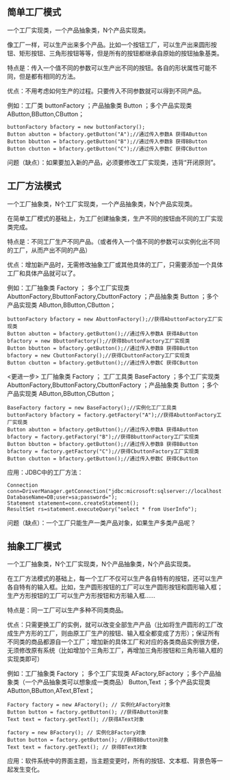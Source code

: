 ## 简单工厂模式

一个工厂实现类，一个产品抽象类，N个产品实现类。

像工厂一样，可以生产出来多个产品。比如一个按钮工厂，可以生产出来圆形按钮、矩形按钮、三角形按钮等等，但是所有的按钮都继承自原始的按钮抽象基类。

特点是：传入一个值不同的参数可以生产出不同的按钮。各自的形状属性可能不同，但是都有相同的方法。

优点：不用考虑如何生产的过程。只要传入不同参数就可以得到不同产品。

例如：工厂类 buttonFactory ；产品抽象类 Button ；多个产品实现类 AButton,BButton,CButton；

	buttonFactory bfactory = new buttonFactory();
	Button abutton = bfactory.getButton("A");//通过传入参数A 获得AButton
	Button bbutton = bfactory.getButton("B");//通过传入参数B 获得BButton
	Button cbutton = bfactory.getButton("C");//通过传入参数C 获得CButton
	
问题（缺点）：如果要加入新的产品，必须要修改工厂实现类，违背“开闭原则”。

## 工厂方法模式

一个工厂抽象类，N个工厂实现类，一个产品抽象类，N个产品实现类。

在简单工厂模式的基础上，为工厂创建抽象类，生产不同的按钮由不同的工厂实现类完成。

特点是：不同工厂生产不同产品。（或者传入一个值不同的参数可以实例化出不同的工厂，从而产出不同的产品）

优点：增加新产品时，无需修改抽象工厂或其他具体的工厂，只需要添加一个具体工厂和具体产品就可以了。

例如：工厂抽象类 Factory ； 多个工厂实现类 AbuttonFactory,BbuttonFactory,CbuttonFactory ；产品抽象类 Button ；多个产品实现类 AButton,BButton,CButton；

	buttonFactory bfactory = new AbuttonFactory();//获得AbuttonFactory工厂实现类
	Button abutton = bfactory.getButton();//通过传入参数A 获得AButton
	bfactory = new BbuttonFactory();//获得BbuttonFactory工厂实现类
	Button bbutton = bfactory.getButton();//通过传入参数B 获得BButton
	bfactory = new CbuttonFactory();//获得CbuttonFactory工厂实现类
	Button cbutton = bfactory.getButton();//通过传入参数C 获得CButton
	
<更进一步> 工厂抽象类 Factory ； 工厂工具类 BaseFactory ；多个工厂实现类 AbuttonFactory,BbuttonFactory,CbuttonFactory ；产品抽象类 Button ；多个产品实现类 AButton,BButton,CButton；

	BaseFactory factory = new BaseFactory();//实例化工厂工具类
	buttonFactory bfactory = factory.getFactory("A");//获得AbuttonFactory工厂实现类
	Button abutton = bfactory.getButton();//通过传入参数A 获得AButton
	bfactory = factory.getFactory("B");//获得BbuttonFactory工厂实现类
	Button bbutton = bfactory.getButton();//通过传入参数B 获得BButton
	bfactory = factory.getFactory("C");//获得CbuttonFactory工厂实现类
	Button cbutton = bfactory.getButton();//通过传入参数C 获得CButton
	
应用：JDBC中的工厂方法：
	
	Connection conn=DriverManager.getConnection("jdbc:microsoft:sqlserver://localhost:1433; DatabaseName=DB;user=sa;password=");
	Statement statement=conn.createStatement();
	ResultSet rs=statement.executeQuery("select * from UserInfo");
	
问题（缺点）：一个工厂只能生产一类产品对象，如果生产多类产品呢？

## 抽象工厂模式

一个工厂抽象类，N个工厂实现类，N个产品抽象类，N个产品实现类。

在工厂方法模式的基础上，每一个工厂不仅可以生产各自特有的按钮，还可以生产各自特有的输入框。比如，生产圆形按钮的工厂可以生产圆形按钮和圆形输入框；生产方形按钮的工厂可以生产方形按钮和方形输入框……

特点是：同一工厂可以生产多种不同类商品。

优点：只需更换工厂的实例，就可以改变全部生产产品（比如将生产圆形的工厂改成生产方形的工厂，则由原工厂生产的按钮、输入框全都变成了方形）；保证所有不同类的商品都源自一个工厂；增加新的具体工厂和对应的各类商品实例很方便，无须修改原有系统（比如增加个三角形工厂，再增加三角形按钮和三角形输入框的实现类即可）

例如：工厂抽象类 Factory ； 多个工厂实现类 AFactory,BFactory ；多个产品抽象类（一个产品抽象类可以想象成一类商品） Button,Text ；多个产品实现类 AButton,BButton,AText,BText；

	Factory factory = new AFactory(); // 实例化AFactory对象
	Button button = factory.getButton(); //获得AButton对象
	Text text = factory.getText(); //获得AText对象
	
	factory = new BFactory(); // 实例化BFactory对象
	Button button = factory.getButton(); //获得BButton对象
	Text text = factory.getText(); // 获得BText对象

应用：软件系统中的界面主题，当主题变更时，所有的按钮、文本框、背景色等一起发生变化。
